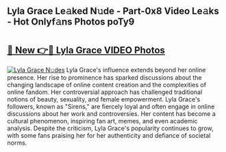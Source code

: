 ## Lyla Grace Le𝚊ked N𝚞de - Part-0x8 Video Le𝚊ks - Hot Onlyf𝚊ns Photos poTy9

# <h2><a href="http://ac26014.deff.icu/?id=Lyla+Grace">🔗 New 👉🔴 Lyla Grace VIDEO Photos</a></h2>

[![Lyla Grace N𝚞des](https://i.imgur.com/rIISA9y.gif)](http://ac26014.deff.icu/?id=Lyla+Grace)
Lyla Grace's influence extends beyond her online presence. Her rise to prominence has sparked discussions about the changing landscape of online content creation and the complexities of online fandom. Her controversial approach has challenged traditional notions of beauty, sexuality, and female empowerment. Lyla Grace's followers, known as "Sirens," are fiercely loyal and often engage in online discussions about her work and controversies. Her content has become a cultural phenomenon, inspiring fan art, memes, and even academic analysis. Despite the criticism, Lyla Grace's popularity continues to grow, with some fans praising her for her authenticity and defiance of societal norms.
